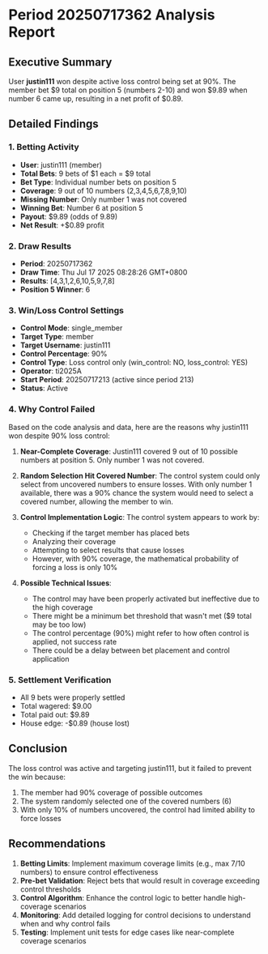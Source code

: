 # Period 20250717362 Analysis Report

## Executive Summary

User **justin111** won despite active loss control being set at 90%. The member bet $9 total on position 5 (numbers 2-10) and won $9.89 when number 6 came up, resulting in a net profit of $0.89.

## Detailed Findings

### 1. Betting Activity
- **User**: justin111 (member)
- **Total Bets**: 9 bets of $1 each = $9 total
- **Bet Type**: Individual number bets on position 5
- **Coverage**: 9 out of 10 numbers (2,3,4,5,6,7,8,9,10)
- **Missing Number**: Only number 1 was not covered
- **Winning Bet**: Number 6 at position 5
- **Payout**: $9.89 (odds of 9.89)
- **Net Result**: +$0.89 profit

### 2. Draw Results
- **Period**: 20250717362
- **Draw Time**: Thu Jul 17 2025 08:28:26 GMT+0800
- **Results**: [4,3,1,2,6,10,5,9,7,8]
- **Position 5 Winner**: 6

### 3. Win/Loss Control Settings
- **Control Mode**: single_member
- **Target Type**: member
- **Target Username**: justin111
- **Control Percentage**: 90%
- **Control Type**: Loss control only (win_control: NO, loss_control: YES)
- **Operator**: ti2025A
- **Start Period**: 20250717213 (active since period 213)
- **Status**: Active

### 4. Why Control Failed

Based on the code analysis and data, here are the reasons why justin111 won despite 90% loss control:

1. **Near-Complete Coverage**: Justin111 covered 9 out of 10 possible numbers at position 5. Only number 1 was not covered.

2. **Random Selection Hit Covered Number**: The control system could only select from uncovered numbers to ensure losses. With only number 1 available, there was a 90% chance the system would need to select a covered number, allowing the member to win.

3. **Control Implementation Logic**: The control system appears to work by:
   - Checking if the target member has placed bets
   - Analyzing their coverage
   - Attempting to select results that cause losses
   - However, with 90% coverage, the mathematical probability of forcing a loss is only 10%

4. **Possible Technical Issues**:
   - The control may have been properly activated but ineffective due to the high coverage
   - There might be a minimum bet threshold that wasn't met ($9 total may be too low)
   - The control percentage (90%) might refer to how often control is applied, not success rate
   - There could be a delay between bet placement and control application

### 5. Settlement Verification
- All 9 bets were properly settled
- Total wagered: $9.00
- Total paid out: $9.89
- House edge: -$0.89 (house lost)

## Conclusion

The loss control was active and targeting justin111, but it failed to prevent the win because:
1. The member had 90% coverage of possible outcomes
2. The system randomly selected one of the covered numbers (6)
3. With only 10% of numbers uncovered, the control had limited ability to force losses

## Recommendations

1. **Betting Limits**: Implement maximum coverage limits (e.g., max 7/10 numbers) to ensure control effectiveness
2. **Pre-bet Validation**: Reject bets that would result in coverage exceeding control thresholds
3. **Control Algorithm**: Enhance the control logic to better handle high-coverage scenarios
4. **Monitoring**: Add detailed logging for control decisions to understand when and why control fails
5. **Testing**: Implement unit tests for edge cases like near-complete coverage scenarios